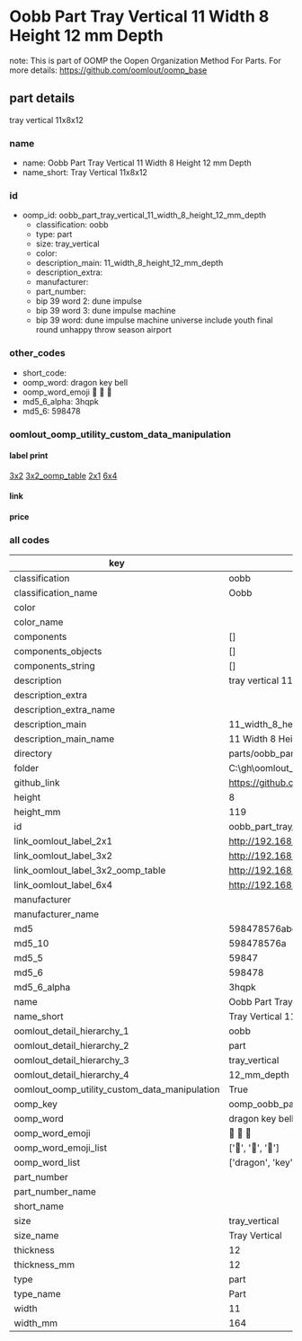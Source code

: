 # Oobb Part Tray Vertical 11 Width 8 Height 12 mm Depth  

note: This is part of OOMP the Oopen Organization Method For Parts. For more details: https://github.com/oomlout/oomp_base

##  part details
  



tray vertical 11x8x12



### name
* name: Oobb Part Tray Vertical 11 Width 8 Height 12 mm Depth
* name_short: Tray Vertical 11x8x12 
### id
* oomp_id: oobb_part_tray_vertical_11_width_8_height_12_mm_depth
  * classification: oobb
  * type: part
  * size: tray_vertical
  * color: 
  * description_main: 11_width_8_height_12_mm_depth
  * description_extra: 
  * manufacturer: 
  * part_number: 
  * bip 39 word 2: dune impulse
  * bip 39 word 3: dune impulse machine
  * bip 39 word: dune impulse machine universe include youth final round unhappy throw season airport

### other_codes
* short_code: 
* oomp_word: dragon key bell
* oomp_word_emoji :dragon: :key: :bell:
* md5_6_alpha: 3hqpk
* md5_6: 598478






### oomlout_oomp_utility_custom_data_manipulation
#### label print
[3x2](http://192.168.1.245:1112/?label=oomp%203hqpk)
[3x2_oomp_table](http://192.168.1.108:1112/?label=oomp%203hqpk)
[2x1](http://192.168.1.242:1112/?label=oomp%203hqpk)
[6x4](http://192.168.1.55:1112/?label=oomp%203hqpk)    

#### link

                              

#### price







### all codes 
| key | value |  
| --- | --- |  
| classification | oobb |  
| classification_name | Oobb |  
| color |  |  
| color_name |  |  
| components | [] |  
| components_objects | [] |  
| components_string | [] |  
| description | tray vertical 11x8x12 |  
| description_extra |  |  
| description_extra_name |  |  
| description_main | 11_width_8_height_12_mm_depth |  
| description_main_name | 11 Width 8 Height 12 mm Depth |  
| directory | parts/oobb_part_tray_vertical_11_width_8_height_12_mm_depth |  
| folder | C:\gh\oomlout_oobb_version_4_generated_parts\parts\oobb_part_tray_vertical_11_width_8_height_12_mm_depth |  
| github_link | https://github.com/oomlout/oomlout_oomp_part_src/tree/main/parts/oobb_part_tray_vertical_11_width_8_height_12_mm_depth |  
| height | 8 |  
| height_mm | 119 |  
| id | oobb_part_tray_vertical_11_width_8_height_12_mm_depth |  
| link_oomlout_label_2x1 | http://192.168.1.242:1112/?label=oomp%203hqpk |  
| link_oomlout_label_3x2 | http://192.168.1.245:1112/?label=oomp%203hqpk |  
| link_oomlout_label_3x2_oomp_table | http://192.168.1.108:1112/?label=oomp%203hqpk |  
| link_oomlout_label_6x4 | http://192.168.1.55:1112/?label=oomp%203hqpk |  
| manufacturer |  |  
| manufacturer_name |  |  
| md5 | 598478576abc6ad3fdb93edd0b1c8a20 |  
| md5_10 | 598478576a |  
| md5_5 | 59847 |  
| md5_6 | 598478 |  
| md5_6_alpha | 3hqpk |  
| name | Oobb Part Tray Vertical 11 Width 8 Height 12 mm Depth |  
| name_short | Tray Vertical 11x8x12  |  
| oomlout_detail_hierarchy_1 | oobb |  
| oomlout_detail_hierarchy_2 | part |  
| oomlout_detail_hierarchy_3 | tray_vertical |  
| oomlout_detail_hierarchy_4 | 12_mm_depth |  
| oomlout_oomp_utility_custom_data_manipulation | True |  
| oomp_key | oomp_oobb_part_tray_vertical_11_width_8_height_12_mm_depth |  
| oomp_word | dragon key bell |  
| oomp_word_emoji | :dragon: :key: :bell: |  
| oomp_word_emoji_list | [':dragon:', ':key:', ':bell:'] |  
| oomp_word_list | ['dragon', 'key', 'bell'] |  
| part_number |  |  
| part_number_name |  |  
| short_name |  |  
| size | tray_vertical |  
| size_name | Tray Vertical |  
| thickness | 12 |  
| thickness_mm | 12 |  
| type | part |  
| type_name | Part |  
| width | 11 |  
| width_mm | 164 |  
